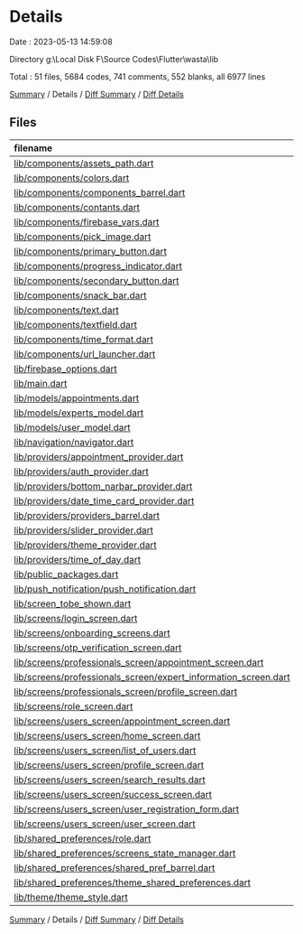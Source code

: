 # Details

Date : 2023-05-13 14:59:08

Directory g:\\Local Disk F\\Source Codes\\Flutter\\wasta\\lib

Total : 51 files,  5684 codes, 741 comments, 552 blanks, all 6977 lines

[Summary](results.md) / Details / [Diff Summary](diff.md) / [Diff Details](diff-details.md)

## Files
| filename | language | code | comment | blank | total |
| :--- | :--- | ---: | ---: | ---: | ---: |
| [lib/components/assets_path.dart](/lib/components/assets_path.dart) | Dart | 44 | 3 | 8 | 55 |
| [lib/components/colors.dart](/lib/components/colors.dart) | Dart | 42 | 2 | 18 | 62 |
| [lib/components/components_barrel.dart](/lib/components/components_barrel.dart) | Dart | 8 | 1 | 2 | 11 |
| [lib/components/contants.dart](/lib/components/contants.dart) | Dart | 6 | 0 | 3 | 9 |
| [lib/components/firebase_vars.dart](/lib/components/firebase_vars.dart) | Dart | 2 | 0 | 2 | 4 |
| [lib/components/pick_image.dart](/lib/components/pick_image.dart) | Dart | 22 | 1 | 4 | 27 |
| [lib/components/primary_button.dart](/lib/components/primary_button.dart) | Dart | 62 | 0 | 2 | 64 |
| [lib/components/progress_indicator.dart](/lib/components/progress_indicator.dart) | Dart | 10 | 0 | 3 | 13 |
| [lib/components/secondary_button.dart](/lib/components/secondary_button.dart) | Dart | 14 | 1 | 2 | 17 |
| [lib/components/snack_bar.dart](/lib/components/snack_bar.dart) | Dart | 37 | 5 | 2 | 44 |
| [lib/components/text.dart](/lib/components/text.dart) | Dart | 21 | 0 | 2 | 23 |
| [lib/components/textfield.dart](/lib/components/textfield.dart) | Dart | 51 | 5 | 3 | 59 |
| [lib/components/time_format.dart](/lib/components/time_format.dart) | Dart | 15 | 0 | 2 | 17 |
| [lib/components/url_launcher.dart](/lib/components/url_launcher.dart) | Dart | 12 | 3 | 2 | 17 |
| [lib/firebase_options.dart](/lib/firebase_options.dart) | Dart | 66 | 12 | 6 | 84 |
| [lib/main.dart](/lib/main.dart) | Dart | 358 | 26 | 30 | 414 |
| [lib/models/appointments.dart](/lib/models/appointments.dart) | Dart | 80 | 2 | 4 | 86 |
| [lib/models/experts_model.dart](/lib/models/experts_model.dart) | Dart | 54 | 2 | 5 | 61 |
| [lib/models/user_model.dart](/lib/models/user_model.dart) | Dart | 40 | 2 | 4 | 46 |
| [lib/navigation/navigator.dart](/lib/navigation/navigator.dart) | Dart | 14 | 0 | 3 | 17 |
| [lib/providers/appointment_provider.dart](/lib/providers/appointment_provider.dart) | Dart | 243 | 47 | 31 | 321 |
| [lib/providers/auth_provider.dart](/lib/providers/auth_provider.dart) | Dart | 277 | 40 | 42 | 359 |
| [lib/providers/bottom_narbar_provider.dart](/lib/providers/bottom_narbar_provider.dart) | Dart | 19 | 0 | 8 | 27 |
| [lib/providers/date_time_card_provider.dart](/lib/providers/date_time_card_provider.dart) | Dart | 25 | 12 | 16 | 53 |
| [lib/providers/providers_barrel.dart](/lib/providers/providers_barrel.dart) | Dart | 2 | 0 | 1 | 3 |
| [lib/providers/slider_provider.dart](/lib/providers/slider_provider.dart) | Dart | 9 | 0 | 4 | 13 |
| [lib/providers/theme_provider.dart](/lib/providers/theme_provider.dart) | Dart | 18 | 0 | 4 | 22 |
| [lib/providers/time_of_day.dart](/lib/providers/time_of_day.dart) | Dart | 16 | 0 | 13 | 29 |
| [lib/public_packages.dart](/lib/public_packages.dart) | Dart | 6 | 1 | 2 | 9 |
| [lib/push_notification/push_notification.dart](/lib/push_notification/push_notification.dart) | Dart | 64 | 45 | 34 | 143 |
| [lib/screen_tobe_shown.dart](/lib/screen_tobe_shown.dart) | Dart | 20 | 9 | 5 | 34 |
| [lib/screens/login_screen.dart](/lib/screens/login_screen.dart) | Dart | 305 | 37 | 18 | 360 |
| [lib/screens/onboarding_screens.dart](/lib/screens/onboarding_screens.dart) | Dart | 154 | 9 | 13 | 176 |
| [lib/screens/otp_verification_screen.dart](/lib/screens/otp_verification_screen.dart) | Dart | 243 | 23 | 19 | 285 |
| [lib/screens/professionals_screen/appointment_screen.dart](/lib/screens/professionals_screen/appointment_screen.dart) | Dart | 522 | 20 | 19 | 561 |
| [lib/screens/professionals_screen/expert_information_screen.dart](/lib/screens/professionals_screen/expert_information_screen.dart) | Dart | 343 | 110 | 35 | 488 |
| [lib/screens/professionals_screen/profile_screen.dart](/lib/screens/professionals_screen/profile_screen.dart) | Dart | 196 | 33 | 11 | 240 |
| [lib/screens/role_screen.dart](/lib/screens/role_screen.dart) | Dart | 150 | 11 | 12 | 173 |
| [lib/screens/users_screen/appointment_screen.dart](/lib/screens/users_screen/appointment_screen.dart) | Dart | 399 | 24 | 17 | 440 |
| [lib/screens/users_screen/home_screen.dart](/lib/screens/users_screen/home_screen.dart) | Dart | 161 | 15 | 9 | 185 |
| [lib/screens/users_screen/list_of_users.dart](/lib/screens/users_screen/list_of_users.dart) | Dart | 107 | 3 | 9 | 119 |
| [lib/screens/users_screen/profile_screen.dart](/lib/screens/users_screen/profile_screen.dart) | Dart | 196 | 33 | 11 | 240 |
| [lib/screens/users_screen/search_results.dart](/lib/screens/users_screen/search_results.dart) | Dart | 127 | 3 | 11 | 141 |
| [lib/screens/users_screen/success_screen.dart](/lib/screens/users_screen/success_screen.dart) | Dart | 67 | 2 | 9 | 78 |
| [lib/screens/users_screen/user_registration_form.dart](/lib/screens/users_screen/user_registration_form.dart) | Dart | 245 | 37 | 18 | 300 |
| [lib/screens/users_screen/user_screen.dart](/lib/screens/users_screen/user_screen.dart) | Dart | 733 | 89 | 51 | 873 |
| [lib/shared_preferences/role.dart](/lib/shared_preferences/role.dart) | Dart | 13 | 5 | 8 | 26 |
| [lib/shared_preferences/screens_state_manager.dart](/lib/shared_preferences/screens_state_manager.dart) | Dart | 13 | 4 | 6 | 23 |
| [lib/shared_preferences/shared_pref_barrel.dart](/lib/shared_preferences/shared_pref_barrel.dart) | Dart | 3 | 0 | 1 | 4 |
| [lib/shared_preferences/theme_shared_preferences.dart](/lib/shared_preferences/theme_shared_preferences.dart) | Dart | 12 | 0 | 4 | 16 |
| [lib/theme/theme_style.dart](/lib/theme/theme_style.dart) | Dart | 38 | 64 | 4 | 106 |

[Summary](results.md) / Details / [Diff Summary](diff.md) / [Diff Details](diff-details.md)